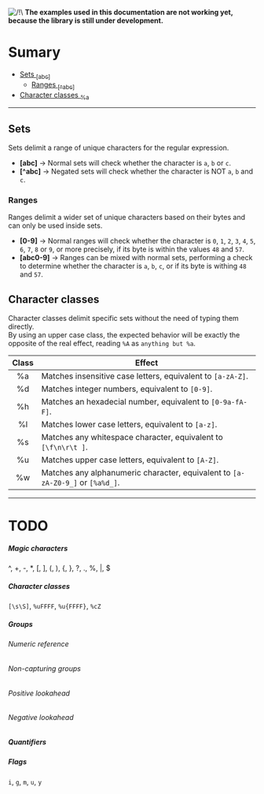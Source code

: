 ![/!\\](https://i.imgur.com/HQ188PK.png) **The examples used in this documentation are not working yet, because the library is still under development.**

# Sumary
- [Sets <sub>\[abc\]</sub>](#sets)
	- [Ranges <sub>\[^abc\]</sub>](#ranges)
- [Character classes <sub>%a</sub>](#character-classes)

---

## Sets
Sets delimit a range of unique characters for the regular expression.

- **\[abc\]** → Normal sets will check whether the character is `a`, `b` or `c`.
- **\[^abc\]** → Negated sets will check whether the character is NOT `a`, `b` and `c`.

### Ranges
Ranges delimit a wider set of unique characters based on their bytes and can only be used inside sets.

- **\[0-9\]** → Normal ranges will check whether the character is `0`, `1`, `2`, `3`, `4`, `5`, `6`, `7`, `8` or `9`, or more precisely, if its byte is within the values `48` and `57`.
- **[abc0-9]** → Ranges can be mixed with normal sets, performing a check to determine whether the character is `a`, `b`, `c`, or if its byte is withing `48` and `57`.

## Character classes
Character classes delimit specific sets without the need of typing them directly.<br>
By using an upper case class, the expected behavior will be exactly the opposite of the real effect, reading `%A` as `anything but %a`.

| Class | Effect                                                                         |
| :-:   | -                                                                              |  
| %a    | Matches insensitive case letters, equivalent to `[a-zA-Z]`.                    |
| %d    | Matches integer numbers, equivalent to `[0-9]`.                                |
| %h    | Matches an hexadecial number, equivalent to `[0-9a-fA-F]`.                     |
| %l    | Matches lower case letters, equivalent to `[a-z]`.                             |
| %s    | Matches any whitespace character, equivalent to `[\f\n\r\t ]`.                 |
| %u    | Matches upper case letters, equivalent to `[A-Z]`.                             |
| %w    | Matches any alphanumeric character, equivalent to `[a-zA-Z0-9_]` or `[%a%d_]`. |

---

# TODO

##### Magic characters
^, +, -, \*, \[, \], \(, \), \{, \}, ?, ., %, \|, $
##### Character classes
`[\s\S]`, `%uFFFF`, `%u{FFFF}`, `%cZ`
##### Groups
###### Numeric reference
###### Non-capturing groups
###### Positive lookahead
###### Negative lookahead
##### Quantifiers
##### Flags
`i`, `g`, `m`, `u`, `y`